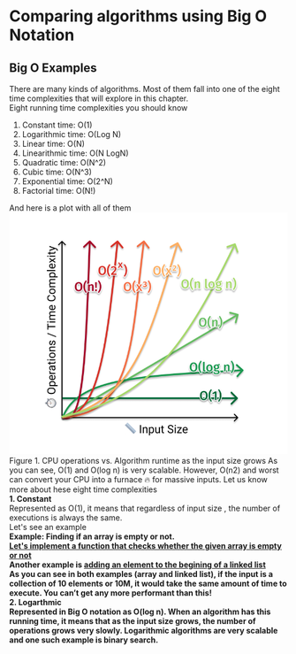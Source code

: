 # Comparing algorithms using Big O Notation
## Big O Examples
There are many kinds of algorithms. Most of them fall into one of the eight time complexities that will explore in this chapter.<br>
Eight running time complexities you should know<br>
1. Constant time: O(1)
2. Logarithmic time: O(Log N)
3. Linear time: O(N)
4. Linearithmic time: O(N LogN)
5. Quadratic time: O(N^2)
6. Cubic time: O(N^3)
7. Exponential time: O(2^N)
8. Factorial time: O(N!)

And here is a plot with all of them
<img src="https://github.com/Kranthi-Guribilli/Asymptotic-Analysis/blob/main/GraphOfTimeComplexities.png"><br>
Figure 1. CPU operations vs. Algorithm runtime as the input size grows
As you can see, O(1) and O(log n) is very scalable. However, O(n2) and worst can convert your CPU into a furnace 🔥 for massive inputs.
Let us know more about hese eight time complexities<br>
<b>1. Constant</b><br>
Represented as O(1), it means that regardless of input size , the number of executions is always the same.<br>
Let's see an example<br>
<b>Example: Finding if an array is empty or not.<br>
[Let's implement a function that checks whether the given array is empty or not](https://github.com/Kranthi-Guribilli/Asymptotic-Analysis/blob/main/IsArrEmpty.c)<br>
Another example is [adding an element to the begining of a linked list](https://github.com/Kranthi-Guribilli/Asymptotic-Analysis/blob/main/addAtfirst.c)<br>
As you can see in both examples (array and linked list), if the input is a collection of 10 elements or 10M, it would take the same amount of time to execute. You can’t get any more performant than this!<br>
 <b>2. Logarthmic</b><br>
 Represented in Big O notation as O(log n). When an algorithm has this running time, it means that as the input size grows, the number of operations grows very slowly. Logarithmic algorithms are very scalable and one such example is binary search.
 
 
